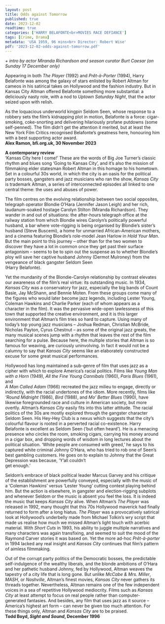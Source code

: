 ```yaml
---
layout: post
title: Odds against Tomorrow
published: true
date: 2023-12-02
readtime: true
categories: ['HARRY BELAFONTE<br>MOVIES RACE DEFIANCE']
tags: [Crime, Drama]
metadata: 'USA 1959, 96 mins<br> Director: Robert Wise'
pdf: '2023-12-02-odds-against-tomorrow.pdf'
---
```



_+_ _intro by actor Miranda Richardson and season curator Burt Caesar (on Sunday 17 December only)_

Appearing in both _The Player_ (1992) and _Prêt-à-Porter_ (1994), Harry Belafonte was among the galaxy of stars enlisted by Robert Altman for cameos in his satirical takes on Hollywood and the fashion industry. But in Kansas City Altman offered Belafonte something more substantial: a deliciously nasty role, with a nod to _Uptown Saturday Night_, that the actor seized upon with relish.

As the loquacious underworld kingpin Seldom Seen, whose response to a robbery sets the film’s kidnapping plot in motion, Belafonte is a force: cigar-smoking, coke-snorting and delivering hilariously profane putdowns (some self-penned). The film didn’t get the attention it merited, but at least the New York Film Critics recognised Belafonte’s greatness here, honouring him with a best supporting actor award.  
**Alex Ramon, bfi.org.uk, 30 November 2023**  

**A contemporary review**  
‘Kansas City here I come!’ These are the words of Big Joe Turner’s classic rhythm and blues song ‘Going to Kansas City’, and it’s also the mission of filmmaking elder statesman Robert Altman in this homage to his hometown. Set in a colourful 30s world, in which the city is an oasis for the political party bosses, gangsters and jazz musicians who ran the show, _Kansas City_ is trademark Altman, a series of interconnected episodes all linked to one central theme: the uses and abuses of power.

The film centres on the evolving relationship between two social opposites, telegraph operator Blondie O’Hara (Jennifer Jason Leigh) and her rich, laudanum-soaked hostage Carolyn Stilton (Miranda Richardson). They wander in and out of situations: the after-hours telegraph office at the railway station from which Blondie wires Carolyn’s politically powerful husband, a bar where vote-rigging is being organised by Blondie’s sister’s husband (Steve Buscemi), a home for unmarried African-American mothers, and a cinema featuring Blondie’s role-model Jean Harlow in _Hold Your Man_. But the main point to this journey – other than for the two women to discover they have a lot in common once they get past their surface antagonism – seems to be to spin out the suspense as to whether Blondie’s ploy will save her captive husband Johnny (Dermot Mulroney) from the vengeance of black gangster Seldom Seen  
(Harry Belafonte).

Yet the mundanity of the Blondie-Carolyn relationship by contrast elevates our awareness of the film’s real virtue: its outstanding music. In 1934, _Kansas City_ was a conservatory for jazz, especially the big bands of Count Basie, Jay McShann, and Bennie Moten. From these groups come many of the figures who would later become jazz legends, including Lester Young, Coleman Hawkins and Charlie Parker (each of whom appears as a character in the film). It was the pervasive wide-open lawlessness of this town that supported the creative environment, and it is this larger environment that Altman’s film tries so hard to capture. Using many of today’s top young jazz musicians – Joshua Redman, Christian McBride, Nicholas Payton, Cyrus Chestnut – as some of the original jazz greats, the many musical scenes jump with a rhythm that leaves the rest of the film searching for a pulse. Because here, the multiple stories that Altman is so famous for weaving, are curiously uninvolving. In fact it would not be a calumny to say that _Kansas City_ seems like an elaborately constructed excuse for some great musical performances.

Hollywood has long maintained a sub-genre of film that uses jazz as a cipher with which to explore America’s racial politics. Films like _Young Man with a Horn_ (1949), _All the Fine Young Cannibals_ (1960), _Paris Blues_ (1961), and  
_A Man Called Adam_ (1966) recreated the jazz milieu to engage, directly or indirectly, with the racial undertones of the idiom. More recently, films like _‘Round Midnight_ (1986), _Bird_ (1988), and _Mo’ Better Blues_ (1990), have likewise foregrounded race and culture in American society, but more overtly. Altman’s _Kansas City_ easily fits into this latter attitude. The racial politics of the 30s are mostly explored through the gangster character Seldom Seen.  His Hey-Hey Club is a nexus which suggests that the city’s colourful flavour is rooted in a perverted racial co-existence. Harry Belafonte is excellent as Seldom Seen (‘but often heard’). He is a menacing presence who circles the room, smoking cigars, carrying his money around in a cigar box, and dropping words of wisdom in long lectures about the political situation. ‘White people are consumed with greed,’ he says to his captured white criminal Johnny O’Hara, who has tried to rob one of Seen’s best gambling customers. He goes on to explain to Johnny that the Great Depression was because, ‘Y’all couldn’t  
get enough.’

Seldom’s embrace of black political leader Marcus Garvey and his critique of the establishment are powerfully conveyed, especially with the music of a ‘Coleman Hawkins’ versus ‘Lester Young’ cutting contest playing behind him. But the action is elsewhere, in gangster and election-rigging subplots and whenever Seldom or the music is absent you feel the loss. It is indeed the music that keeps _Kansas City_ alive. When Altman’s _The Player_ was released in 1992, many thought that this 70s Hollywood maverick had finally returned to form after a long hiatus. _The Player_ was a provocatively satirical look at Hollywood’s underbelly made from Michael Tolkin’s wry script that made us realise how much we missed Altman’s light touch with acerbic material. With _Short Cuts_ in 1993, his ability to juggle multiple narratives and many characters was again transfixing, and seemed to suit the mood of the Raymond Carver stories it was based on. Yet the more ad-hoc _Prêt-à-porter_ in 1994 lacked any real insight and _Kansas City_ continues that film’s pattern of aimless filmmaking.

Out of the corrupt party politics of the Democratic bosses, the predictable self-indulgence of the wealthy liberals, and the blonde ambitions of O’Hara and her pathetic husband Johnny, fed by Hollywood, Altman weaves the tapestry of a city life that is long gone. But unlike _McCabe & Mrs. Miller_, _MASH_, or _Nashville_, Altman’s finest movies, _Kansas City_ never gathers its threads together. Nevertheless, Altman remains one of the few independent voices in a sea of repetitive Hollywood mediocrity. Films such as _Kansas City_ at least attempt to focus on real people rather than computer-generated fantasies. And besides, any film that uses jazz as it source – America’s highest art form – can never be given too much attention. For these things only, Altman and _Kansas City_ are to be praised.  
**Todd Boyd, _Sight and Sound_, December 1996**  
<!--stackedit_data:
eyJoaXN0b3J5IjpbMjEzMDY0NjExNV19
-->